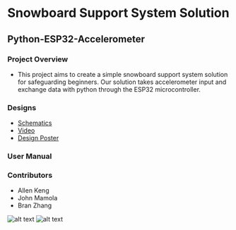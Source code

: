 # Snowboard Support System Solution
## Python-ESP32-Accelerometer

### Project Overview

- This project aims to create a simple snowboard support system solution for safeguarding beginners. Our solution takes accelerometer input and exchange data with python through the ESP32 microcontroller. 

### Designs

    
- [Schematics](schematics.md)
- [Video]()
- [Design Poster]()


### User Manual


### Contributors

- Allen Keng
- John Mamola
- Bran Zhang




![alt text](image.jpg)
![alt text](image.jpg)